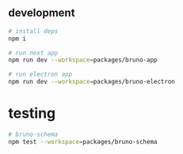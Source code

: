 ## development
```bash
# install deps
npm i

# run next app
npm run dev --workspace=packages/bruno-app

# run electron app
npm run dev --workspace=packages/bruno-electron
```

# testing
```bash
# bruno-schema
npm test --workspace=packages/bruno-schema

```